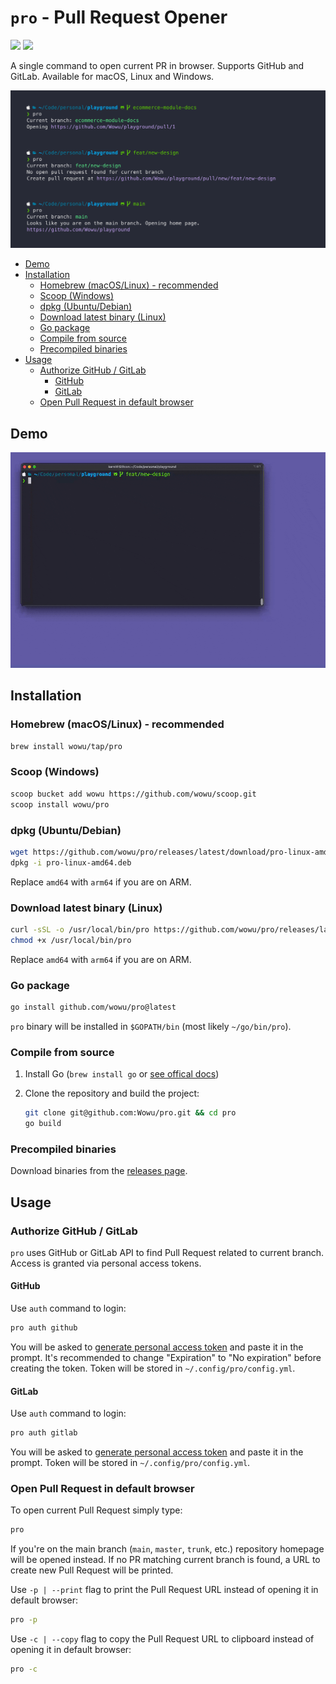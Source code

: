 # `pro` - Pull Request Opener <!-- omit in toc -->

[![](https://img.shields.io/github/v/release/wowu/pro?label=version)](https://github.com/wowu/pro/releases/latest)
[![](https://img.shields.io/badge/platform-windows%20%7C%20macos%20%7C%20linux-lightgrey)](#installation)

A single command to open current PR in browser. Supports GitHub and GitLab. Available for macOS, Linux and Windows.

![pro](pro.png)

- [Demo](#demo)
- [Installation](#installation)
  - [Homebrew (macOS/Linux) - recommended](#homebrew-macoslinux---recommended)
  - [Scoop (Windows)](#scoop-windows)
  - [dpkg (Ubuntu/Debian)](#dpkg-ubuntudebian)
  - [Download latest binary (Linux)](#download-latest-binary-linux)
  - [Go package](#go-package)
  - [Compile from source](#compile-from-source)
  - [Precompiled binaries](#precompiled-binaries)
- [Usage](#usage)
  - [Authorize GitHub / GitLab](#authorize-github--gitlab)
    - [GitHub](#github)
    - [GitLab](#gitlab)
  - [Open Pull Request in default browser](#open-pull-request-in-default-browser)

## Demo

![pro](pro.gif)

## Installation

### Homebrew (macOS/Linux) - recommended

```bash
brew install wowu/tap/pro
```

### Scoop (Windows)

```bash
scoop bucket add wowu https://github.com/wowu/scoop.git
scoop install wowu/pro
```

### dpkg (Ubuntu/Debian)

```bash
wget https://github.com/wowu/pro/releases/latest/download/pro-linux-amd64.deb
dpkg -i pro-linux-amd64.deb
```

Replace `amd64` with `arm64` if you are on ARM.

### Download latest binary (Linux)

```bash
curl -sSL -o /usr/local/bin/pro https://github.com/wowu/pro/releases/latest/download/pro-linux-amd64
chmod +x /usr/local/bin/pro
```

Replace `amd64` with `arm64` if you are on ARM.

### Go package

```bash
go install github.com/wowu/pro@latest
```

`pro` binary will be installed in `$GOPATH/bin` (most likely `~/go/bin/pro`).

### Compile from source

1. Install Go (`brew install go` or [see offical docs](https://go.dev/doc/install))
2. Clone the repository and build the project:

   ```bash
   git clone git@github.com:Wowu/pro.git && cd pro
   go build
   ```

### Precompiled binaries

Download binaries from the [releases page](https://github.com/wowu/pro/releases/latest).

## Usage

### Authorize GitHub / GitLab

`pro` uses GitHub or GitLab API to find Pull Request related to current branch. Access is granted via personal access tokens.

#### GitHub

Use `auth` command to login:

```bash
pro auth github
```

You will be asked to [generate personal access token](https://github.com/settings/tokens/new?description=pro+cli&scopes=repo) and paste it in the prompt. It's recommended to change "Expiration" to "No expiration" before creating the token. Token will be stored in `~/.config/pro/config.yml`.

#### GitLab

Use `auth` command to login:

```bash
pro auth gitlab
```

You will be asked to [generate personal access token](https://gitlab.com/-/profile/personal_access_tokens?name=pro+cli&scopes=read_api) and paste it in the prompt. Token will be stored in `~/.config/pro/config.yml`.

### Open Pull Request in default browser

To open current Pull Request simply type:

```bash
pro
```

If you're on the main branch (`main`, `master`, `trunk`, etc.) repository homepage will be opened instead. If no PR matching current branch is found, a URL to create new Pull Request will be printed.

Use `-p | --print` flag to print the Pull Request URL instead of opening it in default browser:

```bash
pro -p
```

Use `-c | --copy` flag to copy the Pull Request URL to clipboard instead of opening it in default browser:

```bash
pro -c
```
